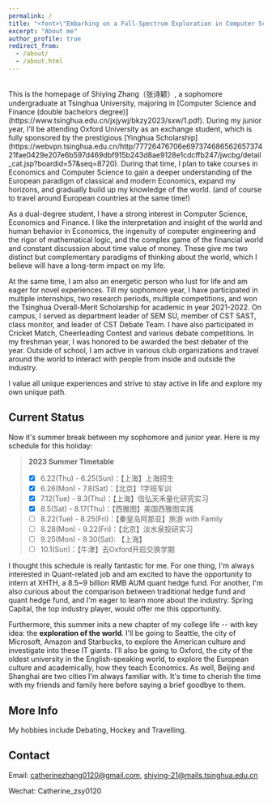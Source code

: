 ```yaml
---
permalink: /
title: "<font>\"Embarking on a Full-Spectrum Exploration in Computer Science, Finance and Life.\"<font> "
excerpt: "About me"
author_profile: true
redirect_from: 
  - /about/
  - /about.html
---
```


<br />
This is the homepage of Shiying Zhang（张诗颖）, a sophomore undergraduate at Tsinghua University, majoring in [Computer Science and Finance (double bachelors degree)](https://www.tsinghua.edu.cn/jxjywj/bkzy2023/sxw/1.pdf). During my junior year, I'll be attending Oxford University as an exchange student, which is fully sponsored by the prestigious [Yinghua Scholarship](https://webvpn.tsinghua.edu.cn/http/77726476706e69737468656265737421fae0429e207e6b597d469dbf915b243d8ae9128e1cdcffb247/jwcbg/detail_cat.jsp?boardid=57&seq=8720). During that time, I plan to take courses in Economics and Computer Science to gain a deeper understanding of the European paradigm of classical and modern Economics, expand my horizons, and gradually build up my knowledge of the world. (and of course to travel around European countries at the same time!)

As a dual-degree student, I have a strong interest in Computer Science, Economics and Finance. I like the interpretation and insight of the world and human behavior in Economics, the ingenuity of computer engineering and the rigor of mathematical logic, and the complex game of the financial world and constant discussion about time value of money. These give me two distinct but complementary paradigms of thinking about the world, which I believe will have a long-term impact on my life.

At the same time, I am also an energetic person who lust for life and am eager for novel experiences. Till my sophomore year, I have participated in multiple internships, two research periods, multiple competitions, and won the Tsinghua Overall-Merit Scholarship for academic in year 2021-2022. On campus, I served as department leader of SEM SU, member of CST SAST, class monitor, and leader of CST Debate Team. I have also participated in Cricket Match, Cheerleading Contest and various debate competitions. In my freshman year, I was honored to be awarded the best debater of the year. Outside of school, I am active in various club organizations and travel around the world to interact with people from inside and outside the industry.

I value all unique experiences and strive to stay active in life and explore my own unique path.


Current Status
-----

Now it's summer break between my sophomore and junior year. Here is my schedule for this holiday:

> **2023 Summer Timetable**
> - [x] 6.22(Thu) - 6.25(Sun)：【上海】上海招生
> - [x] 6.26(Mon) - 7.8(Sat)：【北京】1字班军训
> - [x] 7.12(Tue) - 8.3(Thu)：【上海】信弘天禾量化研究实习
> - [x] 8.5(Sat) - 8.17(Thu)：【西雅图】美国西雅图实践
> - [ ] 8.22(Tue) - 8.25(Fri)：【秦皇岛阿那亚】旅游 with Family
> - [ ] 8.28(Mon) - 9.22(Fri)：【北京】淡水泉投研实习
> - [ ] 9.25(Mon) - 9.30(Sat): 【上海】
> - [ ] 10.1(Sun)：【牛津】去Oxford开启交换学期

I thought this schedule is really fantastic for me. For one thing, I'm always interested in Quant-related job and am excited to have the opportunity to intern at XHTH, a 8.5~9 billion RMB AUM quant hedge fund. For another, I'm also curious about the comparison between traditional hedge fund and quant hedge fund, and I'm eager to learn more about the industry. Spring Capital, the top industry player, would offer me this opportunity. 

Furthermore, this summer inits a new chapter of my college life -- with key idea: the **exploration of the world**. I'll be going to Seattle, the city of Microsoft, Amazon and Starbucks, to explore the American culture and investigate into these IT giants. I'll also be going to Oxford, the city of the oldest university in the English-speaking world, to explore the European culture and academically, how they teach Economics. As well, Beijing and Shanghai are two cities I'm always familiar with. It's time to cherish the time with my friends and family here before saying a brief goodbye to them.

More Info
------
My hobbies include Debating, Hockey and Travelling.


Contact
------
Email: catherinezhang0120@gmail.com, shiying-21@mails.tsinghua.edu.cn

Wechat: Catherine_zsy0120
